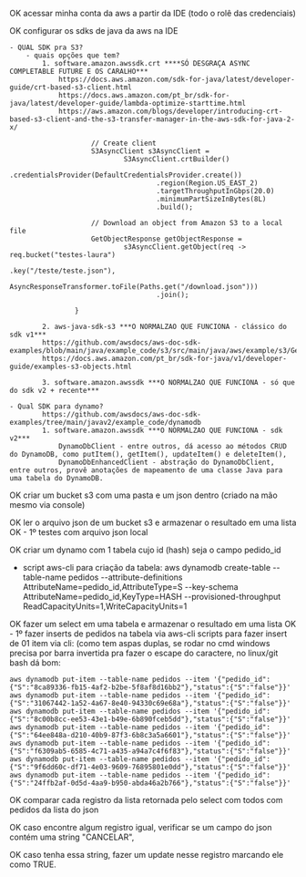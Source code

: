 OK acessar minha conta da aws a partir da IDE (todo o rolê das credenciais)

OK configurar os sdks de java da aws na IDE

    - QUAL SDK pra S3?
        - quais opções que tem?
            1. software.amazon.awssdk.crt ****SÓ DESGRAÇA ASYNC COMPLETABLE FUTURE E OS CARALHO***
                https://docs.aws.amazon.com/sdk-for-java/latest/developer-guide/crt-based-s3-client.html
                https://docs.aws.amazon.com/pt_br/sdk-for-java/latest/developer-guide/lambda-optimize-starttime.html
                https://aws.amazon.com/blogs/developer/introducing-crt-based-s3-client-and-the-s3-transfer-manager-in-the-aws-sdk-for-java-2-x/

                        // Create client
                        S3AsyncClient s3AsyncClient =
                                S3AsyncClient.crtBuilder()
                                        .credentialsProvider(DefaultCredentialsProvider.create())
                                        .region(Region.US_EAST_2)
                                        .targetThroughputInGbps(20.0)
                                        .minimumPartSizeInBytes(8L)
                                        .build();

                        // Download an object from Amazon S3 to a local file
                        GetObjectResponse getObjectResponse =
                                s3AsyncClient.getObject(req -> req.bucket("testes-laura")
                                                        .key("/teste/teste.json"),
                                                AsyncResponseTransformer.toFile(Paths.get("/download.json")))
                                        .join();

                    }

            2. aws-java-sdk-s3 ***O NORMALZAO QUE FUNCIONA - clássico do sdk v1***
            https://github.com/awsdocs/aws-doc-sdk-examples/blob/main/java/example_code/s3/src/main/java/aws/example/s3/GetObject.java
            https://docs.aws.amazon.com/pt_br/sdk-for-java/v1/developer-guide/examples-s3-objects.html

            3. software.amazon.awssdk ***O NORMALZAO QUE FUNCIONA - só que do sdk v2 + recente***

    - Qual SDK para dynamo?
            https://github.com/awsdocs/aws-doc-sdk-examples/tree/main/javav2/example_code/dynamodb
            1. software.amazon.awssdk ***O NORMALZAO QUE FUNCIONA - sdk v2***
                DynamoDbClient - entre outros, dá acesso ao métodos CRUD do DynamoDB, como putItem(), getItem(), updateItem() e deleteItem(),
                DynamoDbEnhancedClient - abstração do DynamoDbClient, entre outros, provê anotações de mapeamento de uma classe Java para uma tabela do DynamoDB.


OK criar um bucket s3 com uma pasta e um json dentro (criado na mão mesmo via console)

OK ler o arquivo json de um bucket s3 e armazenar o resultado em uma lista
    OK - 1º testes com arquivo json local

OK criar um dynamo com 1 tabela cujo id (hash) seja o campo pedido_id
 - script aws-cli para criação da tabela:
   aws dynamodb create-table  --table-name pedidos --attribute-definitions AttributeName=pedido_id,AttributeType=S --key-schema AttributeName=pedido_id,KeyType=HASH --provisioned-throughput ReadCapacityUnits=1,WriteCapacityUnits=1

OK fazer um select em uma tabela e armazenar o resultado em uma lista
    OK - 1º fazer inserts de pedidos na tabela via aws-cli
    scripts para fazer insert de 01 item via cli: (como tem aspas duplas, se rodar no cmd windows precisa por barra invertida pra fazer o escape do caractere, no linux/git bash dá bom:
    
    aws dynamodb put-item --table-name pedidos --item '{"pedido_id":{"S":"8ca89336-fb15-4af2-b2be-5f8af8d16bb2"},"status":{"S":"false"}}'
    aws dynamodb put-item --table-name pedidos --item '{"pedido_id":{"S":"31067442-1a52-4a67-8e40-94330c69e68a"},"status":{"S":"false"}}'
    aws dynamodb put-item --table-name pedidos --item '{"pedido_id":{"S":"8c00b8cc-ee53-43e1-b49e-6b890fceb5dd"},"status":{"S":"false"}}'
    aws dynamodb put-item --table-name pedidos --item '{"pedido_id":{"S":"64ee848a-d210-40b9-87f3-6b8c3a5a6601"},"status":{"S":"false"}}'
    aws dynamodb put-item --table-name pedidos --item '{"pedido_id":{"S":"f6309ab5-6585-4c71-a435-a94a7c4f6f83"},"status":{"S":"false"}}'
    aws dynamodb put-item --table-name pedidos --item '{"pedido_id":{"S":"9f6dd60c-df71-4e03-9609-76895801e0dd"},"status":{"S":"false"}}'
    aws dynamodb put-item --table-name pedidos --item '{"pedido_id":{"S":"24ffb2af-0d5d-4aa9-b950-abda46a2b766"},"status":{"S":"false"}}'


OK comparar cada registro da lista retornada pelo select com todos com pedidos da lista do json

OK caso encontre algum registro igual, verificar se um campo do json contém uma string "CANCELAR",

OK caso tenha essa string, fazer um update nesse registro marcando ele como TRUE.


